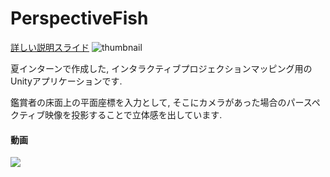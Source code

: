 # PerspectiveFish
[詳しい説明スライド](https://docs.google.com/presentation/d/1ifd7ZAgUcXSrwuHdxg-NlUq753FjLLA4/edit?usp=sharing&ouid=117375130287674561668&rtpof=true&sd=true)
![thumbnail](https://user-images.githubusercontent.com/62642664/131115848-26a9c93c-84a6-46e2-9cae-61a69475ac8f.jpg)

夏インターンで作成した, インタラクティブプロジェクションマッピング用のUnityアプリケーションです.

鑑賞者の床面上の平面座標を入力として, そこにカメラがあった場合のパースペクティブ映像を投影することで立体感を出しています.
#### 動画
[![](https://img.youtube.com/vi/MyqQ6DpkhqY/0.jpg)](https://www.youtube.com/watch?v=MyqQ6DpkhqY)
